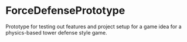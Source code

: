 # ForceDefensePrototype
Prototype for testing out features and project setup for a game idea for a physics-based tower defense style game.
